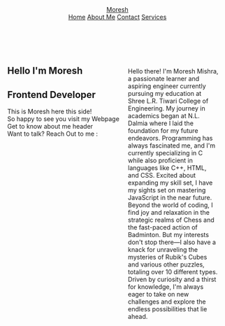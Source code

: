 <!DOCTYPE html>
<html lang="en">

<head>
  <meta charset="UTF-8">
  <meta name="viewport" content="width=device-width, initial-scale=1.0">
  <title>Portfolio</title>
  <link rel="stylesheet" href="style.css">
  <style>
    .wrapper {
      display: flex;
      justify-content: space-between;
    }

    .home {
      flex: 2;
      padding: 20px;
      background-color: transparent;
    }

    .container {
      flex: 2;
      padding: 20px;
      background-color: transparent;
    }
  </style>
</head>

<body>
  <header>
    <div class="header">
      <a href="#" class="logo">Moresh</a>
      <nav class="navbar">
        <a href="#" class="active">Home</a>
        <a href="#">About Me</a>
        <a href="#">Contact</a>
        <a href="#">Services</a>
      </nav>
    </div>
  </header><br>
  <div class="wrapper">
    <section class="home">
      <p class="p">
      <h1 class="h1">Hello I'm Moresh</h1>
      <h2 class="h2">Frontend Developer</h2>
      <p class="p2">This is Moresh here this side!<br>
        So happy to see you visit my Webpage<br>
        Get to know about me header<br>
        Want to talk? Reach Out to me :</p>
      </p>
      <div class="social-icons">
        <a href="#" class="icon"><i class="fa-brands fa-google-plus-g"></i></a>
        <a href="#" class="icon"><i class="fa-brands fa-github"></i></a>
        <a href="#" class="icon"><i class="fa-brands fa-facebook"></i></a>
        <a href="#" class="icon"><i class="fa-brands fa-linkedin"></i></a>
      </div>
    </section>
    <div class="container">
      <p class="p3">
        Hello there! I'm Moresh Mishra, a passionate learner and aspiring engineer currently pursuing my education at
        Shree L.R. Tiwari College of Engineering. My journey in academics began at N.L. Dalmia where I laid the
        foundation for my future endeavors.
        Programming has always fascinated me, and I'm currently specializing in C while also proficient in languages
        like C++, HTML, and CSS. Excited about expanding my skill set, I have my sights set on mastering JavaScript in
        the near future.
        Beyond the world of coding, I find joy and relaxation in the strategic realms of Chess and the fast-paced action
        of Badminton. But my interests don't stop there—I also have a knack for unraveling the mysteries of Rubik's
        Cubes and various other puzzles, totaling over 10 different types.
        Driven by curiosity and a thirst for knowledge, I'm always eager to take on new challenges and explore the
        endless possibilities that lie ahead.
      </p>
    </div>
  </div>
</body>

</html>
